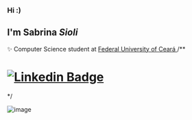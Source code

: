### Hi :)
## I'm Sabrina *Sioli*

✨ Computer Science student at <a href=“https://cc.ufc.br“> Federal University of Ceará </a>
/**
# [![Linkedin Badge](https://img.shields.io/badge/-LinkedIn-blue?style=flat-square&logo=Linkedin&logoColor=white&link=https://www.linkedin.com/in/sabrinasioli/)](https://www.linkedin.com/in/sabrinasioli/)
 </p>
 */
 
 ![image](https://github-readme-stats.vercel.app/api?username=SabrinaSioli)

<!--
**SabrinaSioli/SabrinaSioli** is a ✨ _special_ ✨ repository because its `README.md` (this file) appears on your GitHub profile.

Here are some ideas to get you started:

- 🔭 I’m currently working on ...
- 🌱 I’m currently learning ...
- 👯 I’m looking to collaborate on ...
- 🤔 I’m looking for help with ...
- 💬 Ask me about ...
- 📫 How to reach me: ...
- 😄 Pronouns: ...
- ⚡ Fun fact: ...
-->
